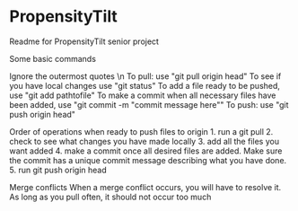 # PropensityTilt

Readme for PropensityTilt senior project 

Some basic commands 

Ignore the outermost quotes <t>\n</t>
To pull: use "git pull origin head" 
To see if you have local changes use "git status" 
To add a file ready to be pushed, use "git add pathtofile" 
To make a commit when all necessary files have been added, use "git commit -m "commit message here"" 
To push: use "git push origin head" 

Order of operations when ready to push files to origin
	1. run a git pull
	2. check to see what changes you have made locally
	3. add all the files you want added
	4. make a commit once all desired files are added. Make sure the commit has a unique commit message describing what you have done.
	5. run git push origin head
	
Merge conflicts
When a merge conflict occurs, you will have to resolve it.
As long as you pull often, it should not occur too much
